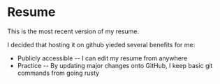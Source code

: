 # Resume

This is the most recent version of my resume. 

I decided that hosting it on github yieded several benefits for me:

* Publicly accessible -- I can edit my resume from anywhere
* Practice -- By updating major changes onto GitHub, I keep basic git commands from going rusty